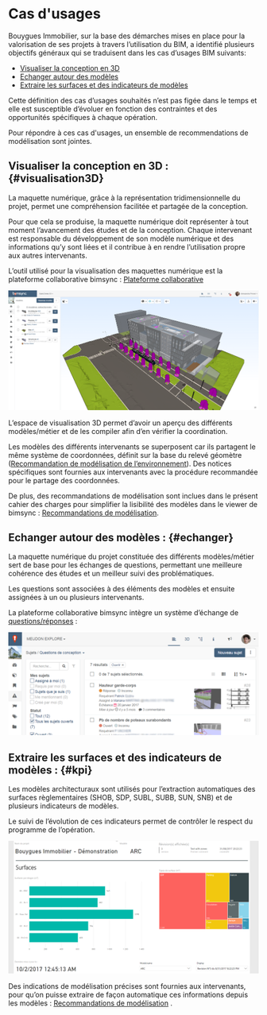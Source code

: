 # Cas d'usages

Bouygues Immobilier, sur la base des démarches mises en place pour la valorisation de ses projets à travers l’utilisation du BIM, a identifié plusieurs objectifs généraux qui se traduisent dans les cas d’usages BIM suivants:

* [Visualiser la conception en 3D](cas-dusages.md#visualisation3D)
* [Echanger autour des modèles](cas-dusages.md#echanger)
* [Extraire les surfaces et des indicateurs de modèles](cas-dusages.md#kpi)

Cette définition des cas d’usages souhaités n’est pas figée dans le temps et elle est susceptible d’évoluer en fonction des contraintes et des opportunités spécifiques à chaque opération.

Pour répondre à ces cas d'usages, un ensemble de recommendations de modélisation sont jointes.

## Visualiser la conception en 3D : {#visualisation3D}

La maquette numérique, grâce à la représentation tridimensionnelle du projet, permet une compréhension facilitée et partagée de la conception.

Pour que cela se produise, la maquette numérique doit représenter à tout moment l’avancement des études et de la conception. Chaque intervenant est responsable du développement de son modèle numérique et des informations qu’y sont liées et il contribue à en rendre l’utilisation propre aux autres intervenants.

L’outil utilisé pour la visualisation des maquettes numérique est la plateforme collaborative bimsync : [Plateforme collaborative](plateforme-collaborative/)

![Visualisation 3D](.gitbook/assets/cas_01.png)

L’espace de visualisation 3D permet d’avoir un aperçu des différents modèles/métier et de les compiler afin d’en vérifier la coordination.

Les modèles des différents intervenants se superposent car ils partagent le même système de coordonnées, définit sur la base du relevé géomètre \([Recommandation de modélisation de l’environnement](/02_Modelisation/01_geometre/modelisation-rvt.md)\). Des notices spécifiques sont fournies aux intervenants avec la procédure recommandée pour le partage des coordonnées.

De plus, des recommandations de modélisation sont inclues dans le présent cahier des charges pour simplifier la lisibilité des modèles dans le viewer de bimsync : [Recommandations de modélisation](recommandations-de-modelisation/).

## Echanger autour des modèles : {#echanger}

La maquette numérique du projet constituée des différents modèles/métier sert de base pour les échanges de questions, permettant une meilleure cohérence des études et un meilleur suivi des problématiques.

Les questions sont associées à des éléments des modèles et ensuite assignées à un ou plusieurs intervenants.

La plateforme collaborative bimsync intègre un système d’échange de [questions/réponses](/03_bimsync/Poser-et-repondre-aux-questions.md) :

![Echanger](/01_CasUsages/images/cas_02.png)

## Extraire les surfaces et des indicateurs de modèles : {#kpi}

Les modèles architecturaux sont utilisés pour l’extraction automatiques des surfaces règlementaires \(SHOB, SDP, SUBL, SUBB, SUN, SNB\) et de plusieurs indicateurs de modèles.

Le suivi de l’évolution de ces indicateurs permet de contrôler le respect du programme de l’opération.

![Calculs des surfaces](/01_CasUsages/images/cas_03.png)

Des indications de modélisation précises sont fournies aux intervenants, pour qu’on puisse extraire de façon automatique ces informations depuis les modèles : [Recommandations de modélisation](recommandations-de-modelisation/) .